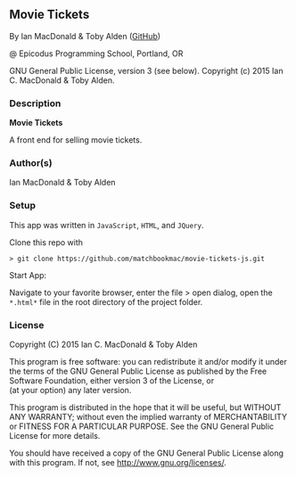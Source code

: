 ## Movie Tickets

<a href="APP LINK IF APPLICABLE" target="#"><APP LINK NAME></a>

By Ian MacDonald & Toby Alden (<a href="https://github.com/matchbookmac" target="#">GitHub</a>)

@ Epicodus Programming School, Portland, OR

GNU General Public License, version 3 (see below). Copyright (c) 2015 Ian C. MacDonald & Toby Alden.

### Description

**Movie Tickets**

A front end for selling movie tickets.

### Author(s)

Ian MacDonald & Toby Alden

### Setup

This app was written in `JavaScript`, `HTML`, and `JQuery`.

Clone this repo with
```console
> git clone https://github.com/matchbookmac/movie-tickets-js.git
```

Start App:

Navigate to your favorite browser, enter the file > open dialog, open the `*.html*` file in the root directory of the project folder.


### License ###
Copyright  (C)  2015  Ian C. MacDonald & Toby Alden

This program is free software: you can redistribute it and/or modify
it under the terms of the GNU General Public License as published by
the Free Software Foundation, either version 3 of the License, or    
(at your option) any later version.

This program is distributed in the hope that it will be useful,
but WITHOUT ANY WARRANTY; without even the implied warranty of
MERCHANTABILITY or FITNESS FOR A PARTICULAR PURPOSE.  See the
GNU General Public License for more details.

You should have received a copy of the GNU General Public License
along with this program.  If not, see <http://www.gnu.org/licenses/>.
